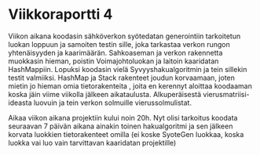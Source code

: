 # Viikkoraportti 4
Viikon aikana koodasin sähköverkon syötedatan generointiin tarkoitetun luokan loppuun ja samoiten testin sille, joka tarkastaa verkon
rungon yhtenäisyyden ja kaarimäärän. Sahkoaseman ja verkon rakennetta muokkasin hieman, poistin Voimajohtoluokan ja laitoin kaaridatan HashMappiin. 
Lopuksi koodasin vielä Syvyyshakualgoritmin ja tein sillekin testit valmiiksi. HashMap ja Stack rakenteet joudun korvaamaan, joten mietin jo hieman omia tietorakenteita
, joita en kerennyt aloittaa koodaaman koska jäin viime viikolla jälkeen aikataulusta. Alkuperäisestä vierusmatriisi-ideasta luovuin ja tein verkon solmuille vierussolmulistat. 

Aikaa viikon aikana projektiin kului noin 20h. Nyt olisi tarkoitus koodata seuraavan 7 päivän aikana ainakin toinen hakualgoritmi ja sen jälkeen korvata luokkien tietorakenteet omilla (ei koske SyoteGen luokkaa, koska luokka vai luo vain
tarvittavan kaaridatan projektille)
